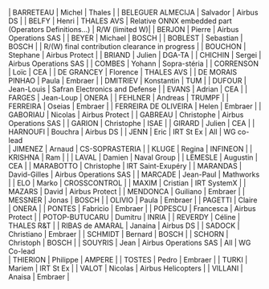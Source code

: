 | BARRETEAU | Michel | Thales |
| BELEGUER ALMECIJA | Salvador | Airbus DS |
| BELFY | Henri | THALES AVS | Relative ONNX embedded part (Operators Definitions...) | R/W (limited W)|
| BERJON | Pierre | Airbus Operations SAS |
| BEYER | Michael | BOSCH |
| BOBLEST | Sebastian | BOSCH | | R/(W) final contribution clearance in progress |
| BOUCHON | Stephane | Airbus Protect |
| BRIAND | Julien | DGA-TA |
| CHICHIN | Sergei | Airbus Operations SAS |
| COMBES | Yohann | Sopra-stéria |
| CORRENSON | Loïc | CEA |
| DE GRANCEY | Florence | THALES AVS |
| DE MORAIS PINHAO | Paula | Embraer |
| DMITRIEV | Konstantin | TUM |
| DUFOUR | Jean-Louis | Safran Electronics and Defense |
| EVANS | Adrian | CEA |
| FARGES | Jean-Loup | ONERA |
| FEHLNER | Andreas | TRUMPF |
| FERREIRA | Oseias | Embraer |
| FERREIRA DE OLIVEIRA | Helen | Embraer |
| GABORIAU | Nicolas | Airbus Protect |
| GABREAU | Christophe | Airbus Operations SAS |
| GARION | Christophe | ISAE |
| GIRARD | Julien | CEA |
| HARNOUFI | Bouchra | Airbus DS |
| JENN | Eric | IRT St Ex | All | WG co-lead                                      
| JIMENEZ | Arnaud | CS-SOPRASTERIA |
| KLUGE | Regina | INFINEON |
| KRISHNA | Ram | |
| LAVAL | Damien | Naval Group |
| LEMESLE | Augustin | CEA |
| MARABOTTO | Christophe | IRT Saint-Exupéry |
| MARANDAS | David-Gilles | Airbus Operations SAS |
| MARCADE | Jean-Paul | Mathworks |
| ELO | Marko | CROSSCONTROL |
| MAXIM | Cristian | IRT SystemX |
| MAZARS | David | Airbus Protect |
| MENDONCA | Guiliano | Embraer |
| MESSNER | Jonas | BOSCH |
| OLIVIO | Paula | Embraer |
| PAGETTI | Claire | ONERA |
| PONTES | Fabricio | Embraer |
| POPESCU | Francesca | Airbus Protect |
| POTOP-BUTUCARU | Dumitru | INRIA |
| REVERDY | Céline | THALES R&T |
| RIBAS de AMARAL | Janaina | Airbus DS |
| SADOCK | Christiano | Embraer |
| SCHMIDT | Bernard | BOSCH |
| SCHORN | Christoph | BOSCH |
| SOUYRIS | Jean | Airbus Operations SAS | All | WG Co-lead                                      
| THIERION | Philippe | AMPERE |
| TOSTES | Pedro | Embraer |
| TURKI | Mariem | IRT St Ex |
| VALOT | Nicolas | Airbus Helicopters |
| VILLANI | Anaisa | Embraer |
